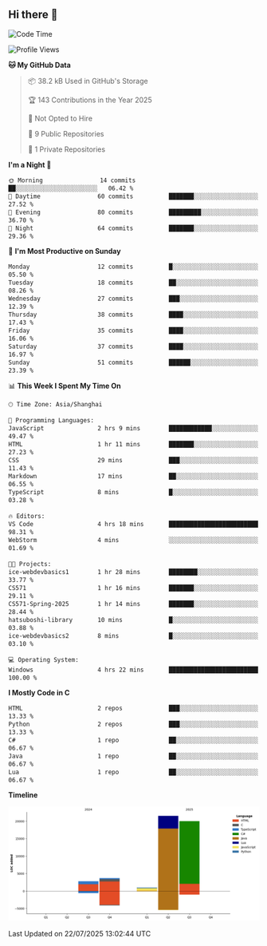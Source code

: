 ## Hi there 👋
<!--START_SECTION:waka-->
![Code Time](http://img.shields.io/badge/Code%20Time-10%20hrs%2026%20mins-blue)

![Profile Views](http://img.shields.io/badge/Profile%20Views-43-blue)

**🐱 My GitHub Data** 

> 📦 38.2 kB Used in GitHub's Storage 
 > 
> 🏆 143 Contributions in the Year 2025
 > 
> 🚫 Not Opted to Hire
 > 
> 📜 9 Public Repositories 
 > 
> 🔑 1 Private Repositories 
 > 
**I'm a Night 🦉** 

```text
🌞 Morning                14 commits          ██░░░░░░░░░░░░░░░░░░░░░░░   06.42 % 
🌆 Daytime                60 commits          ███████░░░░░░░░░░░░░░░░░░   27.52 % 
🌃 Evening                80 commits          █████████░░░░░░░░░░░░░░░░   36.70 % 
🌙 Night                  64 commits          ███████░░░░░░░░░░░░░░░░░░   29.36 % 
```
📅 **I'm Most Productive on Sunday** 

```text
Monday                   12 commits          █░░░░░░░░░░░░░░░░░░░░░░░░   05.50 % 
Tuesday                  18 commits          ██░░░░░░░░░░░░░░░░░░░░░░░   08.26 % 
Wednesday                27 commits          ███░░░░░░░░░░░░░░░░░░░░░░   12.39 % 
Thursday                 38 commits          ████░░░░░░░░░░░░░░░░░░░░░   17.43 % 
Friday                   35 commits          ████░░░░░░░░░░░░░░░░░░░░░   16.06 % 
Saturday                 37 commits          ████░░░░░░░░░░░░░░░░░░░░░   16.97 % 
Sunday                   51 commits          ██████░░░░░░░░░░░░░░░░░░░   23.39 % 
```


📊 **This Week I Spent My Time On** 

```text
🕑︎ Time Zone: Asia/Shanghai

💬 Programming Languages: 
JavaScript               2 hrs 9 mins        ████████████░░░░░░░░░░░░░   49.47 % 
HTML                     1 hr 11 mins        ███████░░░░░░░░░░░░░░░░░░   27.23 % 
CSS                      29 mins             ███░░░░░░░░░░░░░░░░░░░░░░   11.43 % 
Markdown                 17 mins             ██░░░░░░░░░░░░░░░░░░░░░░░   06.55 % 
TypeScript               8 mins              █░░░░░░░░░░░░░░░░░░░░░░░░   03.28 % 

🔥 Editors: 
VS Code                  4 hrs 18 mins       █████████████████████████   98.31 % 
WebStorm                 4 mins              ░░░░░░░░░░░░░░░░░░░░░░░░░   01.69 % 

🐱‍💻 Projects: 
ice-webdevbasics1        1 hr 28 mins        ████████░░░░░░░░░░░░░░░░░   33.77 % 
CS571                    1 hr 16 mins        ███████░░░░░░░░░░░░░░░░░░   29.11 % 
CS571-Spring-2025        1 hr 14 mins        ███████░░░░░░░░░░░░░░░░░░   28.44 % 
hatsuboshi-library       10 mins             █░░░░░░░░░░░░░░░░░░░░░░░░   03.88 % 
ice-webdevbasics2        8 mins              █░░░░░░░░░░░░░░░░░░░░░░░░   03.10 % 

💻 Operating System: 
Windows                  4 hrs 22 mins       █████████████████████████   100.00 % 
```

**I Mostly Code in C** 

```text
HTML                     2 repos             ███░░░░░░░░░░░░░░░░░░░░░░   13.33 % 
Python                   2 repos             ███░░░░░░░░░░░░░░░░░░░░░░   13.33 % 
C#                       1 repo              ██░░░░░░░░░░░░░░░░░░░░░░░   06.67 % 
Java                     1 repo              ██░░░░░░░░░░░░░░░░░░░░░░░   06.67 % 
Lua                      1 repo              ██░░░░░░░░░░░░░░░░░░░░░░░   06.67 % 
```



**Timeline**

![Lines of Code chart](https://raw.githubusercontent.com/Dreaminko/Dreaminko/main/assets/bar_graph.png)


 Last Updated on 22/07/2025 13:02:44 UTC
<!--END_SECTION:waka-->
